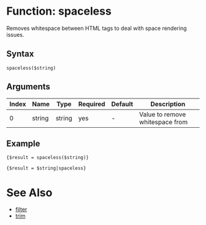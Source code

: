 # Function: spaceless

Removes whitespace between HTML tags to deal with space rendering issues.

## Syntax

```spaceless($string)```

## Arguments

|Index|Name|Type|Required|Default|Description|
|---|---|---|---|---|---|
|0|string|string|yes|-|Value to remove whitespace from|

## Example

```
{$result = spaceless($string)}

{$result = $string|spaceless}
```

# See Also

- [filter](../blocks/filter.md)
- [trim](trim.md)
